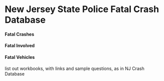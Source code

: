 # New Jersey State Police Fatal Crash Database

#### Fatal Crashes

#### Fatal Involved

#### Fatal Vehicles

list out workbooks, with links and sample questions, as in NJ Crash Database

